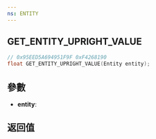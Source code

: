 ```yaml
---
ns: ENTITY
---
```

## GET_ENTITY_UPRIGHT_VALUE

```c
// 0x95EED5A694951F9F 0xF4268190
float GET_ENTITY_UPRIGHT_VALUE(Entity entity);
```


## 參數
* **entity**: 

## 返回值
